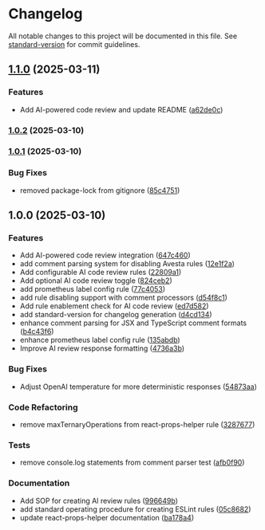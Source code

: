 # Changelog

All notable changes to this project will be documented in this file. See [standard-version](https://github.com/conventional-changelog/standard-version) for commit guidelines.

## [1.1.0](https://github.com/team-avesta/avesta-code-review/compare/v1.0.2...v1.1.0) (2025-03-11)


### Features

* Add AI-powered code review and update README ([a62de0c](https://github.com/team-avesta/avesta-code-review/commit/a62de0cc8f45b3c0f123b21981bd3236a2434256))

### [1.0.2](https://github.com/team-avesta/avesta-code-review/compare/v1.0.1...v1.0.2) (2025-03-10)

### [1.0.1](https://github.com/team-avesta/avesta-code-review/compare/v1.0.0...v1.0.1) (2025-03-10)


### Bug Fixes

* removed package-lock from gitignore ([85c4751](https://github.com/team-avesta/avesta-code-review/commit/85c4751f361f4278e8161ab93c5986ab64d7a0aa))

## 1.0.0 (2025-03-10)


### Features

* Add AI-powered code review integration ([647c460](https://github.com/team-avesta/avesta-code-review/commit/647c460e5a3a50d7475852499776d45dc0660a08))
* add comment parsing system for disabling Avesta rules ([12e1f2a](https://github.com/team-avesta/avesta-code-review/commit/12e1f2ab5a07bbddedb90ddbb3dce457c34e3d77))
* Add configurable AI code review rules ([22809a1](https://github.com/team-avesta/avesta-code-review/commit/22809a15fce3e5673fc5bcf9624223c656acb107))
* Add optional AI code review toggle ([824ceb2](https://github.com/team-avesta/avesta-code-review/commit/824ceb216688c60a00bbdcb477d0aca53d9a1897))
* add prometheus label config rule ([77c4053](https://github.com/team-avesta/avesta-code-review/commit/77c4053e764d1531f1018fff99841928622e5c4f))
* add rule disabling support with comment processors ([d54f8c1](https://github.com/team-avesta/avesta-code-review/commit/d54f8c15682eb77b3b60ca77a4ea3ba7d904c7b6))
* Add rule enablement check for AI code review ([ed7d582](https://github.com/team-avesta/avesta-code-review/commit/ed7d582914b03c3ae9e9a2d9d021fa505a54db68))
* add standard-version for changelog generation ([d4cd134](https://github.com/team-avesta/avesta-code-review/commit/d4cd13487befcbd6de692588911fb08b06be1f6e))
* enhance comment parsing for JSX and TypeScript comment formats ([b4c43f6](https://github.com/team-avesta/avesta-code-review/commit/b4c43f6438c9a9b92770ddb89594bfa0476b010e))
* enhance prometheus label config rule ([135abdb](https://github.com/team-avesta/avesta-code-review/commit/135abdb5770fc361d7fca78c941337fb6ec652f6))
* Improve AI review response formatting ([4736a3b](https://github.com/team-avesta/avesta-code-review/commit/4736a3b654b08a6147b4b198b4cccb45145415aa))


### Bug Fixes

* Adjust OpenAI temperature for more deterministic responses ([54873aa](https://github.com/team-avesta/avesta-code-review/commit/54873aa7df8a9ce3f839512dfce4466f619f2611))


### Code Refactoring

* remove maxTernaryOperations from react-props-helper rule ([3287677](https://github.com/team-avesta/avesta-code-review/commit/328767777e4e818313c96a67f5c8bbb43b10dcc0))


### Tests

* remove console.log statements from comment parser test ([afb0f90](https://github.com/team-avesta/avesta-code-review/commit/afb0f90a8d9918ede02e43ade1829f2931a2862c))


### Documentation

* Add SOP for creating AI review rules ([996649b](https://github.com/team-avesta/avesta-code-review/commit/996649b49fa4212313df1031d9a9543916a6cb14))
* add standard operating procedure for creating ESLint rules ([05c8682](https://github.com/team-avesta/avesta-code-review/commit/05c8682a2747cb20c9dee06d5c4ee58bdf8d82f7))
* update react-props-helper documentation ([ba178a4](https://github.com/team-avesta/avesta-code-review/commit/ba178a4dce121d244668fd1728088a6e98655d29))
